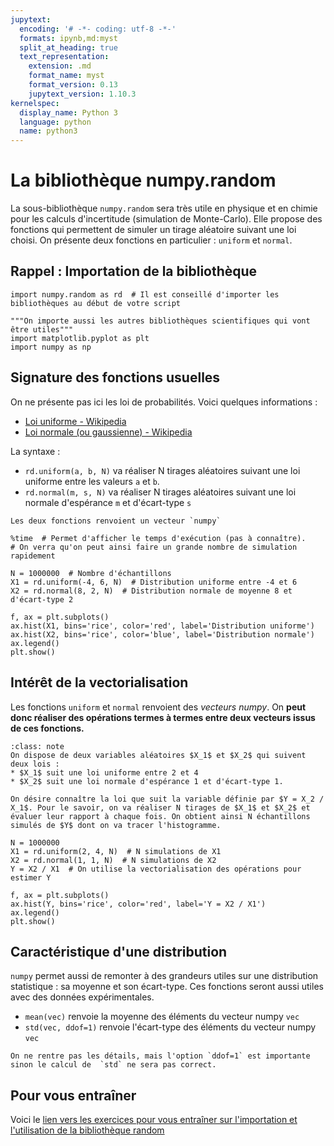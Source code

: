 ```yaml
---
jupytext:
  encoding: '# -*- coding: utf-8 -*-'
  formats: ipynb,md:myst
  split_at_heading: true
  text_representation:
    extension: .md
    format_name: myst
    format_version: 0.13
    jupytext_version: 1.10.3
kernelspec:
  display_name: Python 3
  language: python
  name: python3
---
```


# La bibliothèque numpy.random
La sous-bibliothèque `numpy.random` sera très utile en physique et en chimie pour les calculs d'incertitude (simulation de Monte-Carlo). Elle propose des fonctions qui permettent de simuler un tirage aléatoire suivant une loi choisi. On présente deux fonctions en particulier : `uniform` et `normal`.

## Rappel : Importation de la bibliothèque
```{code-cell}
import numpy.random as rd  # Il est conseillé d'importer les bibliothèques au début de votre script

"""On importe aussi les autres bibliothèques scientifiques qui vont être utiles"""
import matplotlib.pyplot as plt
import numpy as np

```

## Signature des fonctions usuelles
On ne présente pas ici les loi de probabilités. Voici quelques informations :
* [Loi uniforme - Wikipedia](https://fr.wikipedia.org/wiki/Loi_uniforme_continue)
* [Loi normale (ou gaussienne) - Wikipedia](https://fr.wikipedia.org/wiki/Loi_normale)

La syntaxe :
* `rd.uniform(a, b, N)` va réaliser N tirages aléatoires suivant une loi uniforme entre les valeurs `a` et `b`.
* `rd.normal(m, s, N)` va réaliser N tirages aléatoires suivant une loi normale d'espérance `m` et d'écart-type `s`

```{note} 
Les deux fonctions renvoient un vecteur `numpy`
```

```{code-cell}
%time  # Permet d'afficher le temps d'exécution (pas à connaître). 
# On verra qu'on peut ainsi faire un grande nombre de simulation rapidement

N = 1000000  # Nombre d'échantillons
X1 = rd.uniform(-4, 6, N)  # Distribution uniforme entre -4 et 6
X2 = rd.normal(8, 2, N)  # Distribution normale de moyenne 8 et d'écart-type 2

f, ax = plt.subplots()
ax.hist(X1, bins='rice', color='red', label='Distribution uniforme')
ax.hist(X2, bins='rice', color='blue', label='Distribution normale')
ax.legend()
plt.show()

```

## Intérêt de la vectorialisation
Les fonctions `uniform` et `normal` renvoient des _vecteurs numpy_. On __peut donc réaliser des opérations termes à termes entre deux vecteurs issus de ces fonctions.__

````{admonition} Exemple
:class: note
On dispose de deux variables aléatoires $X_1$ et $X_2$ qui suivent deux lois :
* $X_1$ suit une loi uniforme entre 2 et 4
* $X_2$ suit une loi normale d'espérance 1 et d'écart-type 1.

On désire connaître la loi que suit la variable définie par $Y = X_2 / X_1$. Pour le savoir, on va réaliser N tirages de $X_1$ et $X_2$ et évaluer leur rapport à chaque fois. On obtient ainsi N échantillons simulés de $Y$ dont on va tracer l'histogramme.
````

```{code-cell}
N = 1000000
X1 = rd.uniform(2, 4, N)  # N simulations de X1
X2 = rd.normal(1, 1, N)  # N simulations de X2
Y = X2 / X1  # On utilise la vectorialisation des opérations pour estimer Y

f, ax = plt.subplots()
ax.hist(Y, bins='rice', color='red', label='Y = X2 / X1')
ax.legend()
plt.show()
```

## Caractéristique d'une distribution
`numpy` permet aussi de remonter à des grandeurs utiles sur une distribution statistique : sa moyenne et son écart-type. Ces fonctions seront aussi utiles avec des données expérimentales.

* `mean(vec)` renvoie la moyenne des éléments du vecteur numpy `vec`
* `std(vec, ddof=1)` renvoie l'écart-type des éléments du vecteur numpy `vec`

```{margin}
On ne rentre pas les détails, mais l'option `ddof=1` est importante sinon le calcul de  `std` ne sera pas correct.
```

## Pour vous entraîner
Voici le [lien vers les exercices pour vous entraîner sur l'importation et l'utilisation de la bibliothèque random](https://pcsi3physiquestan.github.io/intro_python_td/notebook/exo_science_2.html)
